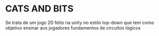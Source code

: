 # CATS AND BITS
Se trata de um jogo 2D feito na unity no estilo top-down que tem como objetivo ensinar aos jogadores fundamentos de circuitos lógicos
